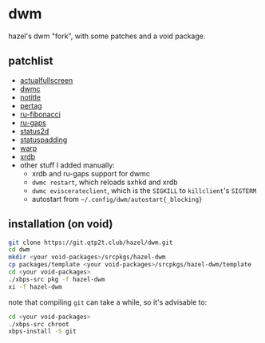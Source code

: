 # dwm
hazel's dwm "fork", with some patches and a void package.

## patchlist
- [actualfullscreen](https://dwm.suckless.org/patches/actualfullscreen/)
- [dwmc](https://dwm.suckless.org/patches/dwmc/)
- [notitle](https://dwm.suckless.org/patches/notitle/)
- [pertag](https://dwm.suckless.org/patches/pertag/)
- [ru-fibonacci](https://dwm.suckless.org/patches/ru_gaps/)
- [ru-gaps](https://dwm.suckless.org/patches/ru_gaps/)
- [status2d](https://dwm.suckless.org/patches/status2d/)
- [statuspadding](https://dwm.suckless.org/patches/statuspadding/)
- [warp](https://dwm.suckless.org/patches/warp/)
- [xrdb](https://dwm.suckless.org/patches/xrdb/)
- other stuff I added manually:
  - xrdb and ru-gaps support for dwmc
  - `dwmc restart`, which reloads sxhkd and xrdb
  - `dwmc eviscerateclient`, which is the `SIGKILL` to `killclient`'s `SIGTERM`
  - autostart from `~/.config/dwm/autostart{_blocking}`

## installation (on void)
```sh
git clone https://git.qtp2t.club/hazel/dwm.git
cd dwm
mkdir <your void-packages>/srcpkgs/hazel-dwm
cp packages/template <your void-packages>/srcpkgs/hazel-dwm/template
cd <your void-packages>
./xbps-src pkg -f hazel-dwm
xi -f hazel-dwm
```

note that compiling `git` can take a while, so it's advisable to:
```sh
cd <your void-packages>
./xbps-src chroot
xbps-install -S git
```
